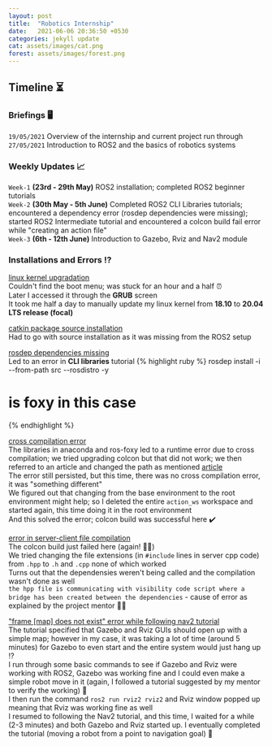 ```yaml
---
layout: post
title:  "Robotics Internship"
date:   2021-06-06 20:36:50 +0530
categories: jekyll update
cat: assets/images/cat.png
forest: assets/images/forest.png
---
```

## **Timeline** :hourglass_flowing_sand:

### Briefings :desktop_computer:
`19/05/2021` Overview of the internship and current project run through<br>
`27/05/2021` Introduction to ROS2 and the basics of robotics systems<br>

### Weekly Updates :chart_with_upwards_trend:
`Week-1` **(23rd - 29th May)** ROS2 installation; completed ROS2 beginner tutorials<br>
`Week-2` **(30th May - 5th June)** Completed ROS2 CLI Libraries tutorials; encountered a dependency error (rosdep dependencies were missing); started ROS2 Intermediate tutorial and encountered a colcon build fail error while "creating an action file"<br>
`Week-3` **(6th - 12th June)** Introduction to Gazebo, Rviz and Nav2 module

### Installations and Errors :interrobang:
<u>linux kernel upgradation</u><br> Couldn't find the boot menu; was stuck for an hour and a half :alarm_clock:<br>
Later I accessed it through the **GRUB** screen<br>
It took me half a day to manually update my linux kernel from **18.10** to **20.04 LTS release (focal)**<br>

<u>catkin package source installation</u><br> Had to go with source installation as it was missing from the ROS2 setup<br>

<u>rosdep dependencies missing</u><br> Led to an error in **CLI libraries** tutorial
{% highlight ruby %}
rosdep install -i --from-path src --rosdistro <distro> -y
# <distro> is foxy in this case
{% endhighlight %}

<u>cross compilation error</u><br> The libraries in anaconda and ros-foxy led to a runtime error due to cross compilation; we tried upgrading colcon but that did not work; we then referred to an article and changed the path as mentioned
[article](https://blog.csdn.net/weixin_37532614/article/details/105552101)<br>
The error still persisted, but this time, there was no cross compilation error, it was "something different"<br>
We figured out that changing from the base environment to the root environment might help; so I deleted the entire `action_ws` workspace and started again, this time doing it in the root environment<br>
And this solved the error; colcon build was successful here :heavy_check_mark: <br>

<u>error in server-client file compilation</u><br>
The colcon build just failed here (again! :woman_facepalming:)<br>
We tried changing the file extensions (in `#include` lines in server cpp code) from `.hpp` to `.h` and `.cpp` none of which worked<br>
Turns out that the dependensies weren't being called and the compilation wasn't done as well<br>
`the hpp file is communicating with visibility code script where a bridge has been created between the dependencies` - cause of error as explained by the project mentor :man_mechanic:<br>

<u>"frame [map] does not exist" error while following nav2 tutorial</u><br>
The tutorial specified that Gazebo and Rviz GUIs should open up with a simple map; however in my case, it was taking a lot of time (around 5 minutes) for Gazebo to even start and the entire system would just hang up :interrobang:<br> 
I run through some basic commands to see if Gazebo and Rviz were working with ROS2, Gazebo was working fine and I could even make a simple robot move in it (again, I followed a tutorial suggested by my mentor to verify the working) :checkered_flag:<br>
I then run the command `ros2 run rviz2 rviz2` and Rviz window popped up meaning that Rviz was working fine as well<br>
I resumed to following the Nav2 tutorial, and this time, I waited for a while (2-3 minutes) and both Gazebo and Rviz started up. I eventually completed the tutorial (moving a robot from a point to navigation goal) :robot: